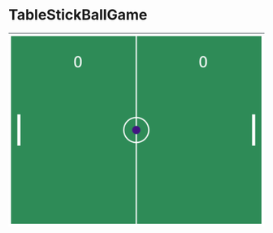 # TableStickBallGame
![gameimg1](https://github.com/ibrahimertanylmz/TableStickBallGame/blob/master/TableStickBallGame1.png)
